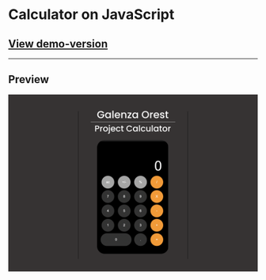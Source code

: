 # Calculator on JavaScript

<h2><a href="https://ogshadoww.github.io/Project-calc/">View demo-version</a></h2>

----

<h2>Preview</h2>

<img src="img/preview.png">
